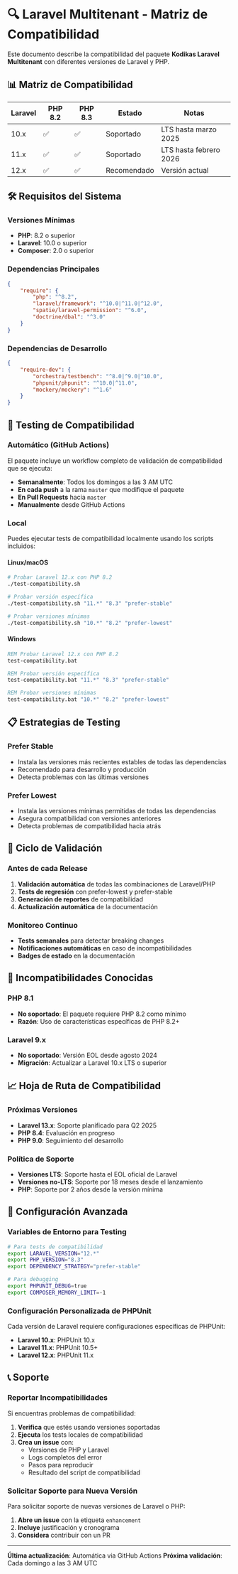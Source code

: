 # 🔍 Laravel Multitenant - Matriz de Compatibilidad

Este documento describe la compatibilidad del paquete **Kodikas Laravel Multitenant** con diferentes versiones de Laravel y PHP.

## 📊 Matriz de Compatibilidad

| Laravel | PHP 8.2 | PHP 8.3 | Estado | Notas |
|---------|---------|---------|--------|-------|
| 10.x    | ✅      | ✅      | Soportado | LTS hasta marzo 2025 |
| 11.x    | ✅      | ✅      | Soportado | LTS hasta febrero 2026 |
| 12.x    | ✅      | ✅      | Recomendado | Versión actual |

## 🛠️ Requisitos del Sistema

### Versiones Mínimas
- **PHP**: 8.2 o superior
- **Laravel**: 10.0 o superior
- **Composer**: 2.0 o superior

### Dependencias Principales
```json
{
    "require": {
        "php": "^8.2",
        "laravel/framework": "^10.0|^11.0|^12.0",
        "spatie/laravel-permission": "^6.0",
        "doctrine/dbal": "^3.0"
    }
}
```

### Dependencias de Desarrollo
```json
{
    "require-dev": {
        "orchestra/testbench": "^8.0|^9.0|^10.0",
        "phpunit/phpunit": "^10.0|^11.0",
        "mockery/mockery": "^1.6"
    }
}
```

## 🧪 Testing de Compatibilidad

### Automático (GitHub Actions)
El paquete incluye un workflow completo de validación de compatibilidad que se ejecuta:

- **Semanalmente**: Todos los domingos a las 3 AM UTC
- **En cada push** a la rama `master` que modifique el paquete
- **En Pull Requests** hacia `master`
- **Manualmente** desde GitHub Actions

### Local
Puedes ejecutar tests de compatibilidad localmente usando los scripts incluidos:

#### Linux/macOS
```bash
# Probar Laravel 12.x con PHP 8.2
./test-compatibility.sh

# Probar versión específica
./test-compatibility.sh "11.*" "8.3" "prefer-stable"

# Probar versiones mínimas
./test-compatibility.sh "10.*" "8.2" "prefer-lowest"
```

#### Windows
```cmd
REM Probar Laravel 12.x con PHP 8.2
test-compatibility.bat

REM Probar versión específica
test-compatibility.bat "11.*" "8.3" "prefer-stable"

REM Probar versiones mínimas
test-compatibility.bat "10.*" "8.2" "prefer-lowest"
```

## 📋 Estrategias de Testing

### Prefer Stable
- Instala las versiones más recientes estables de todas las dependencias
- Recomendado para desarrollo y producción
- Detecta problemas con las últimas versiones

### Prefer Lowest
- Instala las versiones mínimas permitidas de todas las dependencias
- Asegura compatibilidad con versiones anteriores
- Detecta problemas de compatibilidad hacia atrás

## 🔄 Ciclo de Validación

### Antes de cada Release
1. **Validación automática** de todas las combinaciones de Laravel/PHP
2. **Tests de regresión** con prefer-lowest y prefer-stable
3. **Generación de reportes** de compatibilidad
4. **Actualización automática** de la documentación

### Monitoreo Continuo
- **Tests semanales** para detectar breaking changes
- **Notificaciones automáticas** en caso de incompatibilidades
- **Badges de estado** en la documentación

## 🚨 Incompatibilidades Conocidas

### PHP 8.1
- **No soportado**: El paquete requiere PHP 8.2 como mínimo
- **Razón**: Uso de características específicas de PHP 8.2+

### Laravel 9.x
- **No soportado**: Versión EOL desde agosto 2024
- **Migración**: Actualizar a Laravel 10.x LTS o superior

## 📈 Hoja de Ruta de Compatibilidad

### Próximas Versiones
- **Laravel 13.x**: Soporte planificado para Q2 2025
- **PHP 8.4**: Evaluación en progreso
- **PHP 9.0**: Seguimiento del desarrollo

### Política de Soporte
- **Versiones LTS**: Soporte hasta el EOL oficial de Laravel
- **Versiones no-LTS**: Soporte por 18 meses desde el lanzamiento
- **PHP**: Soporte por 2 años desde la versión mínima

## 🔧 Configuración Avanzada

### Variables de Entorno para Testing
```bash
# Para tests de compatibilidad
export LARAVEL_VERSION="12.*"
export PHP_VERSION="8.3"
export DEPENDENCY_STRATEGY="prefer-stable"

# Para debugging
export PHPUNIT_DEBUG=true
export COMPOSER_MEMORY_LIMIT=-1
```

### Configuración Personalizada de PHPUnit
Cada versión de Laravel requiere configuraciones específicas de PHPUnit:

- **Laravel 10.x**: PHPUnit 10.x
- **Laravel 11.x**: PHPUnit 10.5+
- **Laravel 12.x**: PHPUnit 11.x

## 📞 Soporte

### Reportar Incompatibilidades
Si encuentras problemas de compatibilidad:

1. **Verifica** que estés usando versiones soportadas
2. **Ejecuta** los tests locales de compatibilidad
3. **Crea un issue** con:
   - Versiones de PHP y Laravel
   - Logs completos del error
   - Pasos para reproducir
   - Resultado del script de compatibilidad

### Solicitar Soporte para Nueva Versión
Para solicitar soporte de nuevas versiones de Laravel o PHP:

1. **Abre un issue** con la etiqueta `enhancement`
2. **Incluye** justificación y cronograma
3. **Considera** contribuir con un PR

---

**Última actualización**: Automática via GitHub Actions
**Próxima validación**: Cada domingo a las 3 AM UTC
